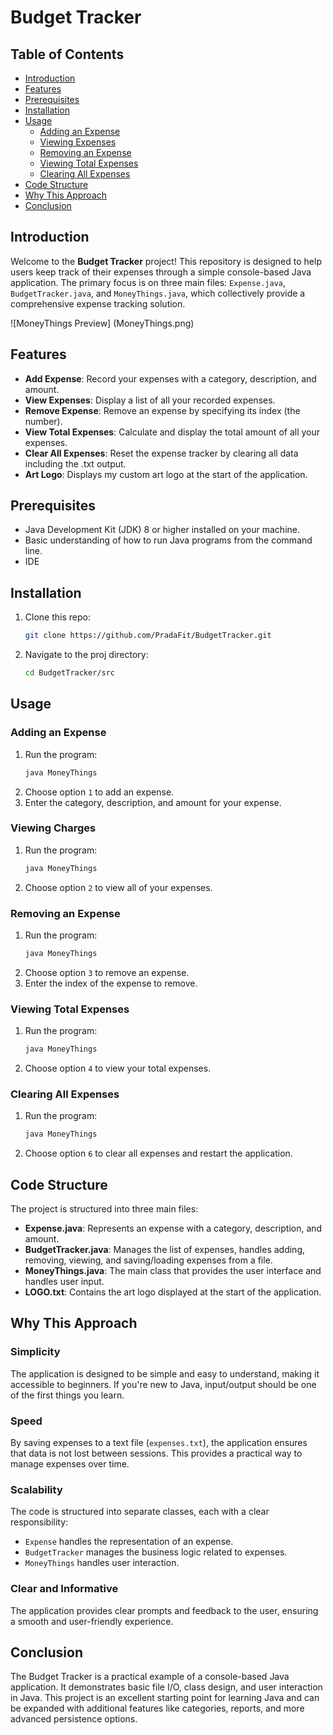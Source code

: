 # Budget Tracker

## Table of Contents
- [Introduction](#introduction)
- [Features](#features)
- [Prerequisites](#prerequisites)
- [Installation](#installation)
- [Usage](#usage)
  - [Adding an Expense](#adding-an-expense)
  - [Viewing Expenses](#viewing-expenses)
  - [Removing an Expense](#removing-an-expense)
  - [Viewing Total Expenses](#viewing-total-expenses)
  - [Clearing All Expenses](#clearing-all-expenses)
- [Code Structure](#code-structure)
- [Why This Approach](#why-this-approach)
- [Conclusion](#conclusion)

## Introduction
Welcome to the **Budget Tracker** project! This repository is designed to help users keep track of their expenses through a simple console-based Java application. 
The primary focus is on three main files: `Expense.java`, `BudgetTracker.java`, and `MoneyThings.java`, which collectively provide a comprehensive expense tracking solution.

![MoneyThings Preview] (MoneyThings.png)

## Features
- **Add Expense**: Record your expenses with a category, description, and amount.
- **View Expenses**: Display a list of all your recorded expenses.
- **Remove Expense**: Remove an expense by specifying its index (the number).
- **View Total Expenses**: Calculate and display the total amount of all your expenses.
- **Clear All Expenses**: Reset the expense tracker by clearing all data including the .txt output.
- **Art Logo**: Displays my custom art logo at the start of the application.

## Prerequisites
- Java Development Kit (JDK) 8 or higher installed on your machine.
- Basic understanding of how to run Java programs from the command line.
- IDE

## Installation
1. Clone this repo:
    ```bash
    git clone https://github.com/PradaFit/BudgetTracker.git
    ```
2. Navigate to the proj directory:
    ```bash
    cd BudgetTracker/src
    ```

## Usage

### Adding an Expense
1. Run the program:
    ```bash
    java MoneyThings
    ```
2. Choose option `1` to add an expense.
3. Enter the category, description, and amount for your expense.

### Viewing Charges
1. Run the program:
    ```bash
    java MoneyThings
    ```
2. Choose option `2` to view all of your expenses.

### Removing an Expense
1. Run the program:
    ```bash
    java MoneyThings
    ```
2. Choose option `3` to remove an expense.
3. Enter the index of the expense to remove.

### Viewing Total Expenses
1. Run the program:
    ```bash
    java MoneyThings
    ```
2. Choose option `4` to view your total expenses.

### Clearing All Expenses
1. Run the program:
    ```bash
    java MoneyThings
    ```
2. Choose option `6` to clear all expenses and restart the application.

## Code Structure
The project is structured into three main files:
- **Expense.java**: Represents an expense with a category, description, and amount.
- **BudgetTracker.java**: Manages the list of expenses, handles adding, removing, viewing, and saving/loading expenses from a file.
- **MoneyThings.java**: The main class that provides the user interface and handles user input.
- **LOGO.txt**: Contains the art logo displayed at the start of the application.

## Why This Approach

### Simplicity
The application is designed to be simple and easy to understand, making it accessible to beginners. 
If you're new to Java, input/output should be one of the first things you learn.

### Speed
By saving expenses to a text file (`expenses.txt`), the application ensures that data is not lost between sessions. 
This provides a practical way to manage expenses over time.

### Scalability
The code is structured into separate classes, each with a clear responsibility:
- `Expense` handles the representation of an expense.
- `BudgetTracker` manages the business logic related to expenses.
- `MoneyThings` handles user interaction.

### Clear and Informative
The application provides clear prompts and feedback to the user, ensuring a smooth and user-friendly experience.

## Conclusion
The Budget Tracker is a practical example of a console-based Java application. It demonstrates basic file I/O, class design, and user interaction in Java. This project is an excellent starting point for learning Java and can be expanded with additional features like categories, reports, and more advanced persistence options.
